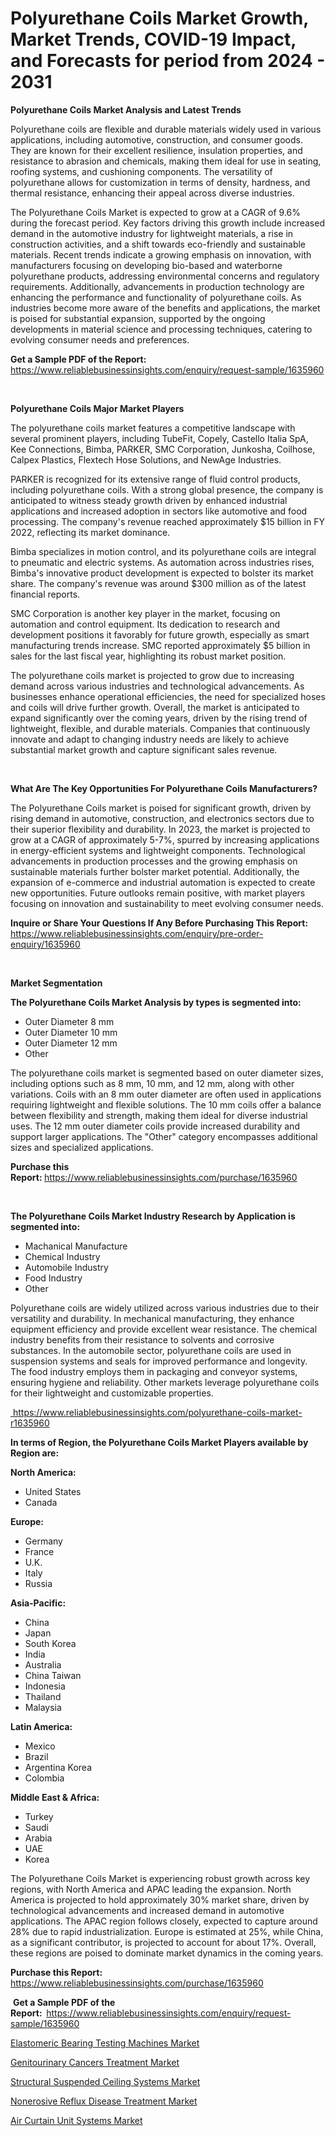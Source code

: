 <p><h1>Polyurethane Coils Market Growth, Market Trends, COVID-19 Impact, and Forecasts for period from 2024 - 2031</h1></p><p><strong>Polyurethane Coils Market Analysis and Latest Trends</strong></p>
<p><p>Polyurethane coils are flexible and durable materials widely used in various applications, including automotive, construction, and consumer goods. They are known for their excellent resilience, insulation properties, and resistance to abrasion and chemicals, making them ideal for use in seating, roofing systems, and cushioning components. The versatility of polyurethane allows for customization in terms of density, hardness, and thermal resistance, enhancing their appeal across diverse industries.</p><p>The Polyurethane Coils Market is expected to grow at a CAGR of 9.6% during the forecast period. Key factors driving this growth include increased demand in the automotive industry for lightweight materials, a rise in construction activities, and a shift towards eco-friendly and sustainable materials. Recent trends indicate a growing emphasis on innovation, with manufacturers focusing on developing bio-based and waterborne polyurethane products, addressing environmental concerns and regulatory requirements. Additionally, advancements in production technology are enhancing the performance and functionality of polyurethane coils. As industries become more aware of the benefits and applications, the market is poised for substantial expansion, supported by the ongoing developments in material science and processing techniques, catering to evolving consumer needs and preferences.</p></p>
<p><strong>Get a Sample PDF of the Report:&nbsp;</strong> <a href="https://www.reliablebusinessinsights.com/enquiry/request-sample/1635960?utm_campaign=63&utm_medium=2&utm_source=Github&utm_content=ia&utm_term=07122024&utm_id=polyurethane-coils">https://www.reliablebusinessinsights.com/enquiry/request-sample/1635960</a></p>
<p>&nbsp;</p>
<p><strong>Polyurethane Coils Major Market Players</strong></p>
<p><p>The polyurethane coils market features a competitive landscape with several prominent players, including TubeFit, Copely, Castello Italia SpA, Kee Connections, Bimba, PARKER, SMC Corporation, Junkosha, Coilhose, Calpex Plastics, Flextech Hose Solutions, and NewAge Industries.</p><p>PARKER is recognized for its extensive range of fluid control products, including polyurethane coils. With a strong global presence, the company is anticipated to witness steady growth driven by enhanced industrial applications and increased adoption in sectors like automotive and food processing. The company's revenue reached approximately $15 billion in FY 2022, reflecting its market dominance.</p><p>Bimba specializes in motion control, and its polyurethane coils are integral to pneumatic and electric systems. As automation across industries rises, Bimba's innovative product development is expected to bolster its market share. The company's revenue was around $300 million as of the latest financial reports.</p><p>SMC Corporation is another key player in the market, focusing on automation and control equipment. Its dedication to research and development positions it favorably for future growth, especially as smart manufacturing trends increase. SMC reported approximately $5 billion in sales for the last fiscal year, highlighting its robust market position.</p><p>The polyurethane coils market is projected to grow due to increasing demand across various industries and technological advancements. As businesses enhance operational efficiencies, the need for specialized hoses and coils will drive further growth. Overall, the market is anticipated to expand significantly over the coming years, driven by the rising trend of lightweight, flexible, and durable materials. Companies that continuously innovate and adapt to changing industry needs are likely to achieve substantial market growth and capture significant sales revenue.</p></p>
<p>&nbsp;</p>
<p><strong>What Are The Key Opportunities For Polyurethane Coils Manufacturers?</strong></p>
<p><p>The Polyurethane Coils market is poised for significant growth, driven by rising demand in automotive, construction, and electronics sectors due to their superior flexibility and durability. In 2023, the market is projected to grow at a CAGR of approximately 5-7%, spurred by increasing applications in energy-efficient systems and lightweight components. Technological advancements in production processes and the growing emphasis on sustainable materials further bolster market potential. Additionally, the expansion of e-commerce and industrial automation is expected to create new opportunities. Future outlooks remain positive, with market players focusing on innovation and sustainability to meet evolving consumer needs.</p></p>
<p><strong>Inquire or Share Your Questions If Any Before Purchasing This Report:</strong> <a href="https://www.reliablebusinessinsights.com/enquiry/pre-order-enquiry/1635960?utm_campaign=63&utm_medium=2&utm_source=Github&utm_content=ia&utm_term=07122024&utm_id=polyurethane-coils">https://www.reliablebusinessinsights.com/enquiry/pre-order-enquiry/1635960</a></p>
<p>&nbsp;</p>
<p><strong>Market Segmentation</strong></p>
<p><strong>The Polyurethane Coils Market Analysis by types is segmented into:</strong></p>
<p><ul><li>Outer Diameter 8 mm</li><li>Outer Diameter 10 mm</li><li>Outer Diameter 12 mm</li><li>Other</li></ul></p>
<p><p>The polyurethane coils market is segmented based on outer diameter sizes, including options such as 8 mm, 10 mm, and 12 mm, along with other variations. Coils with an 8 mm outer diameter are often used in applications requiring lightweight and flexible solutions. The 10 mm coils offer a balance between flexibility and strength, making them ideal for diverse industrial uses. The 12 mm outer diameter coils provide increased durability and support larger applications. The "Other" category encompasses additional sizes and specialized applications.</p></p>
<p><strong>Purchase this Report:&nbsp;</strong><a href="https://www.reliablebusinessinsights.com/purchase/1635960?utm_campaign=63&utm_medium=2&utm_source=Github&utm_content=ia&utm_term=07122024&utm_id=polyurethane-coils">https://www.reliablebusinessinsights.com/purchase/1635960</a></p>
<p>&nbsp;</p>
<p><strong>The Polyurethane Coils Market Industry Research by Application is segmented into:</strong></p>
<p><ul><li>Machanical Manufacture</li><li>Chemical Industry</li><li>Automobile Industry</li><li>Food Industry</li><li>Other</li></ul></p>
<p><p>Polyurethane coils are widely utilized across various industries due to their versatility and durability. In mechanical manufacturing, they enhance equipment efficiency and provide excellent wear resistance. The chemical industry benefits from their resistance to solvents and corrosive substances. In the automobile sector, polyurethane coils are used in suspension systems and seals for improved performance and longevity. The food industry employs them in packaging and conveyor systems, ensuring hygiene and reliability. Other markets leverage polyurethane coils for their lightweight and customizable properties.</p></p>
<p><a href="https://www.reliablebusinessinsights.com/polyurethane-coils-market-r1635960?utm_campaign=63&utm_medium=2&utm_source=Github&utm_content=ia&utm_term=07122024&utm_id=polyurethane-coils">&nbsp;https://www.reliablebusinessinsights.com/polyurethane-coils-market-r1635960</a></p>
<p><strong>In terms of Region, the Polyurethane Coils Market Players available by Region are:</strong></p>
<p>
    <p> <strong> North America: </strong>
        <ul>
            <li>United States</li>
            <li>Canada</li>
        </ul>
        </p> 
    <p> <strong> Europe: </strong>
        <ul>
            <li>Germany</li>
            <li>France</li>
            <li>U.K.</li>
            <li>Italy</li>
            <li>Russia</li>
        </ul>
        </p> 
    <p> <strong> Asia-Pacific: </strong>
        <ul>
            <li>China</li>
            <li>Japan</li>
            <li>South Korea</li>
            <li>India</li>
            <li>Australia</li>
            <li>China Taiwan</li>
            <li>Indonesia</li>
            <li>Thailand</li>
            <li>Malaysia</li>
        </ul>
        </p> 
    <p> <strong> Latin America: </strong>
        <ul>
            <li>Mexico</li>
            <li>Brazil</li>
            <li>Argentina Korea</li>
            <li>Colombia</li>
        </ul>
        </p> 
    <p> <strong> Middle East & Africa: </strong>
        <ul>
            <li>Turkey</li>
            <li>Saudi</li>
            <li>Arabia</li>
            <li>UAE</li>
            <li>Korea</li>
        </ul>
    </p>
    </p>
<p><p>The Polyurethane Coils Market is experiencing robust growth across key regions, with North America and APAC leading the expansion. North America is projected to hold approximately 30% market share, driven by technological advancements and increased demand in automotive applications. The APAC region follows closely, expected to capture around 28% due to rapid industrialization. Europe is estimated at 25%, while China, as a significant contributor, is projected to account for about 17%. Overall, these regions are poised to dominate market dynamics in the coming years.</p></p>
<p><strong>Purchase this Report: </strong><a href="https://www.reliablebusinessinsights.com/purchase/1635960?utm_campaign=63&utm_medium=2&utm_source=Github&utm_content=ia&utm_term=07122024&utm_id=polyurethane-coils">https://www.reliablebusinessinsights.com/purchase/1635960</a></p>
<p>&nbsp;<strong>Get a Sample PDF of the Report:&nbsp;&nbsp;</strong><a href="https://www.reliablebusinessinsights.com/enquiry/request-sample/1635960?utm_campaign=63&utm_medium=2&utm_source=Github&utm_content=ia&utm_term=07122024&utm_id=polyurethane-coils">https://www.reliablebusinessinsights.com/enquiry/request-sample/1635960</a></p>
<p><strong></strong></p>
<p><p><a href="https://github.com/millionkaryn68/Market-Research-Report-List-1/blob/main/elastomeric-bearing-testing-machines-market.md?utm_campaign=63&utm_medium=2&utm_source=Github&utm_content=ia&utm_term=07122024&utm_id=polyurethane-coils">Elastomeric Bearing Testing Machines Market</a></p><p><a href="https://www.linkedin.com/pulse/genitourinary-cancers-treatment-market-study-findings-forecast-0oyze?utm_campaign=63&utm_medium=2&utm_source=Github&utm_content=ia&utm_term=07122024&utm_id=polyurethane-coils">Genitourinary Cancers Treatment Market</a></p><p><a href="https://issuu.com/reportprime-2/docs/structural-suspended-ceiling-systems-market-size-2?utm_campaign=63&utm_medium=2&utm_source=Github&utm_content=ia&utm_term=07122024&utm_id=polyurethane-coils">Structural Suspended Ceiling Systems Market</a></p><p><a href="https://www.linkedin.com/pulse/strategic-overview-nonerosive-reflux-disease-treatment-market-6ruhe?utm_campaign=63&utm_medium=2&utm_source=Github&utm_content=ia&utm_term=07122024&utm_id=polyurethane-coils">Nonerosive Reflux Disease Treatment Market</a></p><p><a href="https://issuu.com/reportprime-2/docs/air-curtain-unit-systems-market-size-2030.pptx?utm_campaign=63&utm_medium=2&utm_source=Github&utm_content=ia&utm_term=07122024&utm_id=polyurethane-coils">Air Curtain Unit Systems Market</a></p></p>